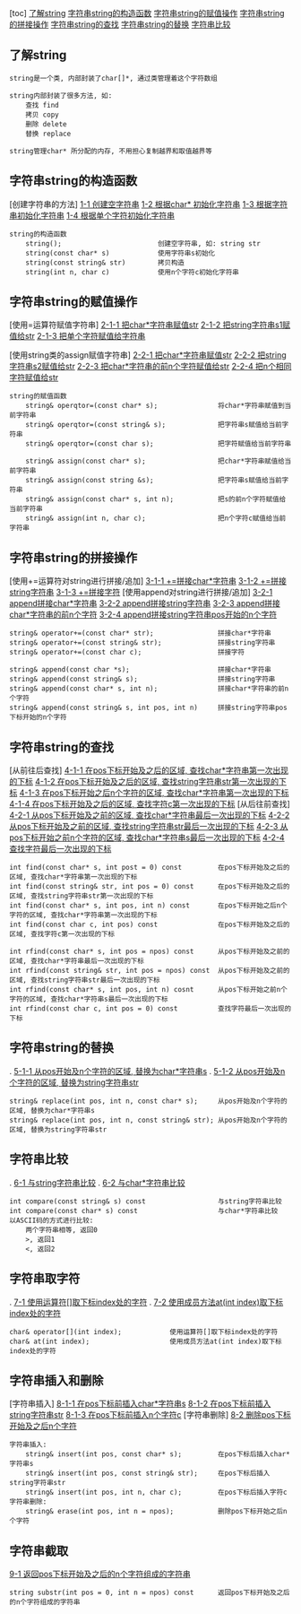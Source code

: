[toc]
    [了解string](#了解string)
    [字符串string的构造函数](#字符串string的构造函数)
    [字符串string的赋值操作](#字符串string的赋值操作)
    [字符串string的拼接操作](#字符串string的拼接操作)
    [字符串string的查找](#字符串string的查找)
    [字符串string的替换](#字符串string的替换)
    [字符串比较](#字符串比较)
    [](#)

## 了解string
    
    string是一个类, 内部封装了char[]*, 通过类管理着这个字符数组

    string内部封装了很多方法, 如: 
        查找 find 
        拷贝 copy
        删除 delete 
        替换 replace
    
    string管理char* 所分配的内存, 不用担心复制越界和取值越界等

## 字符串string的构造函数
[创建字符串的方法]
    [1-1 创建空字符串](./_01_createString/_1_createString.cpp)
    [1-2 根据char* 初始化字符串](./_01_createString/_1_createString.cpp)
    [1-3 根据字符串初始化字符串](./_01_createString/_1_createString.cpp)
    [1-4 根据单个字符初始化字符串](./_01_createString/_1_createString.cpp)

    string的构造函数
        string();                        创建空字符串, 如: string str
        string(const char* s)            使用字符串s初始化
        string(const string& str)        拷贝构造
        string(int n, char c)            使用n个字符c初始化字符串

## 字符串string的赋值操作
[使用=运算符赋值字符串]
    [2-1-1 把char*字符串赋值str](./_02_stringAssign/_1_stringAssign.cpp)
    [2-1-2 把string字符串s1赋值给str](./_02_stringAssign/_1_stringAssign.cpp)
    [2-1-3 把单个字符赋值给字符串](./_02_stringAssign/_1_stringAssign.cpp)

[使用string类的assign赋值字符串]
    [2-2-1 把char*字符串赋值str](./_02_stringAssign/_1_stringAssign.cpp)
    [2-2-2 把string字符串s2赋值给str](./_02_stringAssign/_1_stringAssign.cpp)
    [2-2-3 把char*字符串的前n个字符赋值给str](./_02_stringAssign/_1_stringAssign.cpp)
    [2-2-4 把n个相同字符赋值给str](./_02_stringAssign/_1_stringAssign.cpp)

    string的赋值函数
        string& operqtor=(const char* s);               将char*字符串赋值到当前字符串
        string& operqtor=(const string& s);             把字符串s赋值给当前字符串    
        string& operqtor=(const char s);                把字符赋值给当前字符串

        string& assign(const char* s);                  把char*字符串赋值给当前字符串
        string& assign(const string &s);                把字符串s赋值给当前字符串
        string& assign(const char* s, int n);           把s的前n个字符赋值给当前字符串
        string& assign(int n, char c);                  把n个字符c赋值给当前字符串               

## 字符串string的拼接操作
[使用+=运算符对string进行拼接/追加] 
    [3-1-1 +=拼接char*字符串](./_03_stringAppend/_1_stringAppend.cpp)
    [3-1-2 +=拼接string字符串](./_03_stringAppend/_1_stringAppend.cpp)
    [3-1-3 +=拼接字符](./_03_stringAppend/_1_stringAppend.cpp)
[使用append对string进行拼接/追加]
    [3-2-1 append拼接char*字符串](./_03_stringAppend/_1_stringAppend.cpp)
    [3-2-2 append拼接string字符串](./_03_stringAppend/_1_stringAppend.cpp)
    [3-2-3 append拼接char*字符串的前n个字符](./_03_stringAppend/_1_stringAppend.cpp)
    [3-2-4 append拼接string字符串pos开始的n个字符](./_03_stringAppend/_1_stringAppend.cpp)

    string& operator+=(const char* str);                拼接char*字符串 
    string& operator+=(const string& str);              拼接string字符串
    string& operator+=(const char c);                   拼接字符
   
    string& append(const char *s);                      拼接char*字符串
    string& append(const string& s);                    拼接string字符串
    string& append(const char* s, int n);               拼接char*字符串的前n个字符
    string& append(const string& s, int pos, int n)     拼接string字符串pos下标开始的n个字符

## 字符串string的查找
[从前往后查找]
    [4-1-1 在pos下标开始及之后的区域, 查找char*字符串第一次出现的下标](./_04_stringFind/_1_stringFind.cpp)
    [4-1-2 在pos下标开始及之后的区域, 查找string字符串str第一次出现的下标](./_04_stringFind/_1_stringFind.cpp)
    [4-1-3 在pos下标开始之后n个字符的区域, 查找char*字符串第一次出现的下标](./_04_stringFind/_1_stringFind.cpp)
    [4-1-4 在pos下标开始及之后的区域, 查找字符c第一次出现的下标](./_04_stringFind/_1_stringFind.cpp)
[从后往前查找]
    [4-2-1 从pos下标开始及之前的区域, 查找char*字符串最后一次出现的下标](./_04_stringFind/_1_stringFind.cpp)
    [4-2-2 从pos下标开始及之前的区域, 查找string字符串str最后一次出现的下标](./_04_stringFind/_1_stringFind.cpp)
    [4-2-3 从pos下标开始之前n个字符的区域, 查找char*字符串s最后一次出现的下标](./_04_stringFind/_1_stringFind.cpp)
    [4-2-4 查找字符最后一次出现的下标](./_04_stringFind/_1_stringFind.cpp)

    int find(const char* s, int post = 0) const         在pos下标开始及之后的区域, 查找char*字符串第一次出现的下标
    int find(const string& str, int pos = 0) const      在pos下标开始及之后的区域, 查找string字符串str第一次出现的下标
    int find(const char* s, int pos, int n) const       在pos下标开始之后n个字符的区域, 查找char*字符串第一次出现的下标
    int find(const char c, int pos) const               在pos下标开始及之后的区域, 查找字符c第一次出现的下标

    int rfind(const char* s, int pos = npos) const      从pos下标开始及之前的区域, 查找char*字符串最后一次出现的下标
    int rfind(const string& str, int pos = npos) const  从pos下标开始及之前的区域, 查找string字符串str最后一次出现的下标
    int rfind(const char* s, int pos, int n) cosnt      从pos下标开始之前n个字符的区域, 查找char*字符串s最后一次出现的下标
    int rfind(const char c, int pos = 0) const          查找字符最后一次出现的下标

## 字符串string的替换
.   [5-1-1 从pos开始及n个字符的区域, 替换为char*字符串s](./_05_stringReplace/_1_stringReplace.cpp)
.   [5-1-2 从pos开始及n个字符的区域, 替换为string字符串str](./_05_stringReplace/_1_stringReplace.cpp)


    string& replace(int pos, int n, const char* s);     从pos开始及n个字符的区域, 替换为char*字符串s
    string& replace(int pos, int n, const string& str); 从pos开始及n个字符的区域, 替换为string字符串str


## 字符串比较
.   [6-1 与string字符串比较](./_06_stringCompare/_1_stringCompare.cpp)
.   [6-2 与char*字符串比较](./_06_stringCompare/_1_stringCompare.cpp)

    int compare(const string& s) const                  与string字符串比较
    int compare(const char* s) const                    与char*字符串比较
    以ASCII码的方式进行比较:    
        两个字符串相等, 返回0
        >, 返回1
        <, 返回2

## 字符串取字符
.   [7-1 使用运算符[]取下标index处的字符](./_07_stringAt/_07_stringAt.cpp)
.   [7-2 使用成员方法at(int index)取下标index处的字符](./_07_stringAt/_07_stringAt.cpp)

    char& operator[](int index);            使用运算符[]取下标index处的字符
    char& at(int index);                    使用成员方法at(int index)取下标index处的字符

## 字符串插入和删除
[字符串插入]
    [8-1-1 在pos下标前插入char*字符串s](./_08_stringInsert/_1_stringInsert.cpp)
    [8-1-2 在pos下标前插入string字符串str](./_08_stringInsert/_1_stringInsert.cpp)
    [8-1-3 在pos下标前插入n个字符c](./_08_stringInsert/_1_stringInsert.cpp)
[字符串删除]
    [8-2 删除pos下标开始及之后n个字符](./_08_stringInsert/_1_stringInsert.cpp)

    字符串插入:
        string& insert(int pos, const char* s);         在pos下标后插入char*字符串s
        string& insert(int pos, const string& str);     在pos下标后插入string字符串str
        string& insert(int pos, int n, char c);         在pos下标后插入字符c
    字符串删除:
        string& erase(int pos, int n = npos);           删除pos下标开始之后n个字符

## 字符串截取
[9-1 返回pos下标开始及之后的n个字符组成的字符串](./_09_stringSubstr/_1_stringSubstr.cpp)

    string substr(int pos = 0, int n = npos) const      返回pos下标开始及之后的n个字符组成的字符串

